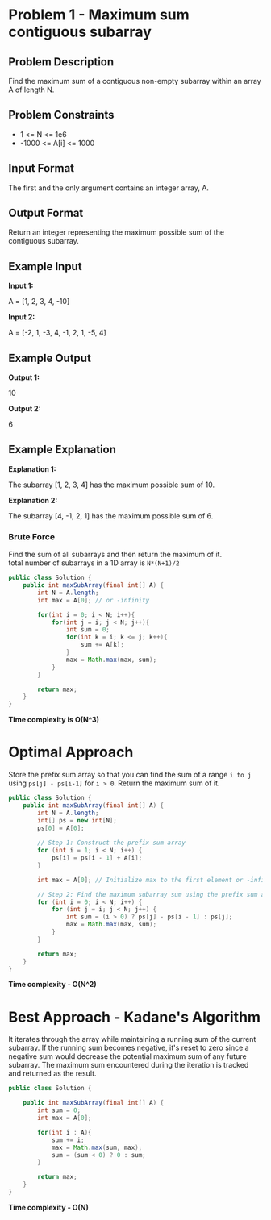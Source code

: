 # Problem 1 - Maximum sum contiguous subarray

## Problem Description

Find the maximum sum of a contiguous non-empty subarray within an array A of length N.

## Problem Constraints

- 1 <= N <= 1e6
- -1000 <= A[i] <= 1000

## Input Format

The first and the only argument contains an integer array, A.

## Output Format

Return an integer representing the maximum possible sum of the contiguous subarray.

## Example Input

**Input 1:**

A = \[1, 2, 3, 4, -10\]

**Input 2:**

A = \[-2, 1, -3, 4, -1, 2, 1, -5, 4\]

## Example Output

**Output 1:**

10

**Output 2:**

6

## Example Explanation

**Explanation 1:**

The subarray \[1, 2, 3, 4\] has the maximum possible sum of 10.

**Explanation 2:**

The subarray \[4, -1, 2, 1\] has the maximum possible sum of 6.

### Brute Force

Find the sum of all subarrays and then return the maximum of it.  
total number of subarrays in a 1D array is `N*(N+1)/2`

```java
public class Solution {
    public int maxSubArray(final int[] A) {
        int N = A.length;
        int max = A[0]; // or -infinity

        for(int i = 0; i < N; i++){
            for(int j = i; j < N; j++){
                int sum = 0;
                for(int k = i; k <= j; k++){
                    sum += A[k];
                }
                max = Math.max(max, sum);
            }
        }

        return max;
    }
}
```
**Time complexity is O(N^3)**


# Optimal Approach

Store the prefix sum array so that you can find the sum of a range `i to j` using `ps[j] - ps[i-1]` for `i > 0`. Return the maximum sum of it.

```java
public class Solution {
    public int maxSubArray(final int[] A) {
        int N = A.length;
        int[] ps = new int[N];
        ps[0] = A[0];
        
        // Step 1: Construct the prefix sum array
        for (int i = 1; i < N; i++) {
            ps[i] = ps[i - 1] + A[i];
        }

        int max = A[0]; // Initialize max to the first element or -infinity

        // Step 2: Find the maximum subarray sum using the prefix sum array
        for (int i = 0; i < N; i++) {
            for (int j = i; j < N; j++) {
                int sum = (i > 0) ? ps[j] - ps[i - 1] : ps[j];
                max = Math.max(max, sum);
            }
        }

        return max;
    }
}
```
**Time complexity - O(N^2)**


# Best Approach - Kadane's Algorithm

It iterates through the array while maintaining a running sum of the current subarray. If the running sum becomes negative, it's reset to zero since a negative sum would decrease the potential maximum sum of any future subarray. The maximum sum encountered during the iteration is tracked and returned as the result.

```java
public class Solution {

    public int maxSubArray(final int[] A) {
        int sum = 0;
        int max = A[0];

        for(int i : A){
            sum += i;
            max = Math.max(sum, max);
            sum = (sum < 0) ? 0 : sum;
        }

        return max;
    }
}
```
**Time complexity - O(N)**
